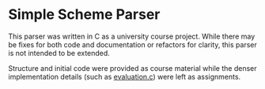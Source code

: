 # Simple Scheme Parser
This parser was written in C as a university course project. While there may be fixes for both code and documentation or refactors for clarity, this parser is not intended to be extended.

Structure and initial code were provided as course material while the denser implementation details (such as [evaluation.c](src/evaluation.c)) were left as assignments.
